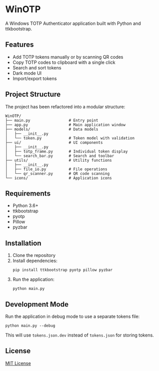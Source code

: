 # WinOTP

A Windows TOTP Authenticator application built with Python and ttkbootstrap.

## Features

- Add TOTP tokens manually or by scanning QR codes
- Copy TOTP codes to clipboard with a single click
- Search and sort tokens
- Dark mode UI
- Import/export tokens

## Project Structure

The project has been refactored into a modular structure:

```
WinOTP/
├── main.py                 # Entry point
├── app.py                  # Main application window
├── models/                 # Data models
│   ├── __init__.py
│   └── token.py            # Token model with validation
├── ui/                     # UI components
│   ├── __init__.py
│   ├── totp_frame.py       # Individual token display
│   └── search_bar.py       # Search and toolbar
├── utils/                  # Utility functions
│   ├── __init__.py
│   ├── file_io.py          # File operations
│   └── qr_scanner.py       # QR code scanning
└── icons/                  # Application icons
```

## Requirements

- Python 3.6+
- ttkbootstrap
- pyotp
- Pillow
- pyzbar

## Installation

1. Clone the repository
2. Install dependencies:
   ```
   pip install ttkbootstrap pyotp pillow pyzbar
   ```
3. Run the application:
   ```
   python main.py
   ```

## Development Mode

Run the application in debug mode to use a separate tokens file:

```
python main.py --debug
```

This will use `tokens.json.dev` instead of `tokens.json` for storing tokens.

## License

[MIT License](LICENSE)